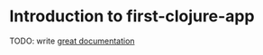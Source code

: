 # Introduction to first-clojure-app

TODO: write [great documentation](http://jacobian.org/writing/what-to-write/)
